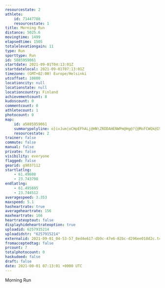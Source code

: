 ```yaml
---
resourcestate: 2
athlete:
    id: 71447788
    resourcestate: 1
title: Morning Run
distance: 5025.6
movingtime: 1499
elapsedtime: 1505
totalelevationgain: 11
type: Run
sporttype: Run
id: 5885959061
startdate: 2021-09-01T04:13:01Z
startdatelocal: 2021-09-01T07:13:01Z
timezone: (GMT+02:00) Europe/Helsinki
utcoffset: 10800
locationcity: null
locationstate: null
locationcountry: Finland
achievementcount: 8
kudoscount: 0
commentcount: 0
athletecount: 1
photocount: 0
map:
    id: a5885959061
    summarypolyline: o}ivJum|oCHpEFhALj@HN\ZRDDAHENWPm@Hg@?{@MoFCWQk@ISKMMEM?GBKJ]dAIp@?`@BhEHhAJf@HNVVRDRGRWLo@N{@CaBImDIk@I]Se@GEG?e@LOPOZKb@I`ACl@JpAD`BHv@Ll@BHX^DBL@JCLKNYJ_@NaABcACs@Gm@?}AEq@Ga@Oa@_@YMAUFQNINUhAAnBH|@BnBLbANd@Vd@NJJ@JGb@oAH]@aACqBIaACuAOq@IQY]YEG@KLYfAInAFtA?XDlBLjAJ^Vd@JHRBNGJSNq@Hs@BoAQaFE]So@[SS?ODS\IZGd@EhAJ`BDvBBXTz@LNZRL?FCRWJWJ}@DoAQmDCwAMe@MUWWKAYJYn@OjACh@DtA@fBFrAXx@PVLFZCHGFKTe@Hc@B_AM_FCm@CQW{@OWMIQDKF]n@SvAEbABf@Jv@?xBBXTt@VZNBXGNQHa@Rm@BY?}@KoBCcBGg@Oo@U_@KEEA]F[p@K`@Gl@?XDbAAvALpBDVLZRZJFXBRO\}@F]Be@A{@OoEGs@Qk@QUMEK?KDSPSv@QvADbBA~@HvAZvARTF@FCHEVc@Nc@Lm@?k@AyD@_@Ae@Gc@GWS]KEU@ONILQp@Il@GnACp@AlBDx@Pt@X`@LFPBJM`@oAHq@FeBAeDMc@Kk@Sc@QMS?KFYz@Mz@EhADv@?zA@`AFp@DTPX`@RD@HI\}@Ju@DeAAkAB}AAe@M}@Yo@MMQ?SHUf@Ib@GfAAb@FrDHhARl@HLJHd@CHIFOVuAFw@@sDEq@EY[u@UYGAQDKFQRQf@Gz@Dr@?rDFx@Ll@Xd@JHD?RYLe@Hk@Dy@?u@AcA@sCC[O]_@O
    resourcestate: 2
trainer: false
commute: false
manual: false
private: false
visibility: everyone
flagged: false
gearid: g9037112
startlatlng:
    - 61.49608
    - 23.743798
endlatlng:
    - 61.495695
    - 23.744512
averagespeed: 3.353
maxspeed: 5.1
hasheartrate: true
averageheartrate: 156
maxheartrate: 166
heartrateoptout: false
displayhideheartrateoption: true
uploadid: 6257915214
uploadidstr: "6257915214"
externalid: 2021-09-01_04-53-57_8ed4e617-db9c-47e6-82bc-d296ee018d2c.tcx
fromacceptedtag: false
prcount: 7
totalphotocount: 0
haskudoed: false
draft: false
date: 2021-09-01 07:13:01 +0000 UTC
---
```

Morning Run